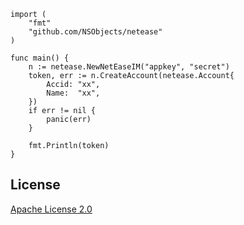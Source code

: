 ```
import (
	"fmt"
	"github.com/NSObjects/netease"
)

func main() {
	n := netease.NewNetEaseIM("appkey", "secret")
	token, err := n.CreateAccount(netease.Account{
		Accid: "xx",
		Name:  "xx",
	})
	if err != nil {
		panic(err)
	}

	fmt.Println(token)
}
```


## License

[Apache License 2.0](https://github.com/NSObjects/netease-im/blob/master/LICENSE)
